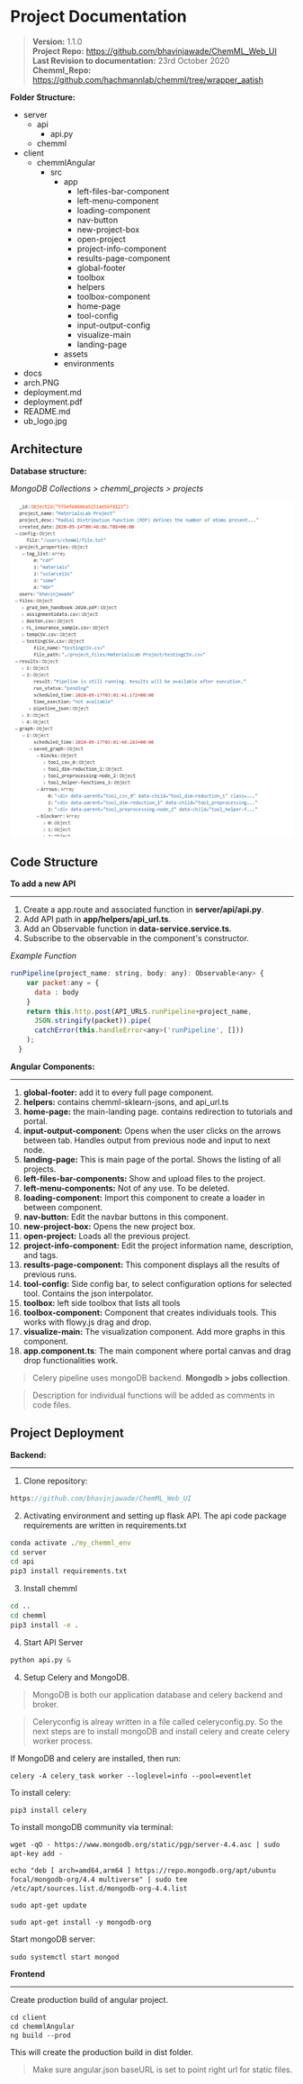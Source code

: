# Project Documentation

> **Version:** 1.1.0 \
> **Project Repo:** https://github.com/bhavinjawade/ChemML_Web_UI \
> **Last Revision to documentation:** 23rd October 2020 \
> **Chemml_Repo:** https://github.com/hachmannlab/chemml/tree/wrapper_aatish

**Folder Structure:**

- server
  - api
    - api.py
  - chemml
- client
  - chemmlAngular
    - src
      - app
        - left-files-bar-component 
        - left-menu-component 
        - loading-component 
        - nav-button 
        - new-project-box 
        - open-project 
        - project-info-component 
        - results-page-component 
        - global-footer              
        - toolbox 
        - helpers                          
        - toolbox-component 
        - home-page                        
        - tool-config 
        - input-output-config              
        - visualize-main
        - landing-page
      - assets
      - environments
- docs
- arch.PNG
- deployment.md
- deployment.pdf
- README.md
- ub_logo.jpg

## Architecture

**Database structure:**

*MongoDB Collections > chemml_projects > projects*

![](2020-10-23-04-33-42.png)

## Code Structure

**To add a new API**
___
1. Create a app.route and associated function in **server/api/api.py**.
2. Add API path in **app/helpers/api_url.ts**.
3. Add an Observable function in **data-service.service.ts**.
4. Subscribe to the observable in the component's constructor.

*Example Function*

```js
runPipeline(project_name: string, body: any): Observable<any> {
    var packet:any = {
      data : body
    }
    return this.http.post(API_URLS.runPipeline+project_name,
      JSON.stringify(packet)).pipe(
      catchError(this.handleError<any>('runPipeline', []))
    );
  }
```


**Angular Components:**
___

1. **global-footer:** add it to every full page component.
2. **helpers:** contains chemml-sklearn-jsons, and api_url.ts
3. **home-page:** the main-landing page. contains redirection to tutorials and portal.
4. **input-output-component:** Opens when the user clicks on the arrows between tab. Handles output from previous node and input to next node.
5. **landing-page:** This is main page of the portal. Shows the listing of all projects.
6. **left-files-bar-components:** Show and upload files to the project.
7. **left-menu-components:** Not of any use. To be deleted.
8. **loading-component:** Import this component to create a loader in between component.
9.  **nav-button:** Edit the navbar buttons in this component.
10. **new-project-box:** Opens the new project box.
11. **open-project:** Loads all the previous project. 
12. **project-info-component:** Edit the project information name, description, and tags.
13. **results-page-component:** This component displays all the results of previous runs.
14. **tool-config:** Side config bar, to select configuration options for selected tool. Contains the json interpolator. 
15. **toolbox:** left side toolbox that lists all tools
16. **toolbox-component:** Component that creates individuals tools. This works with flowy.js drag and drop.
17. **visualize-main:** The visualization component. Add more graphs in this component.
18. **app.component.ts**: The main component where portal canvas and drag drop functionalities work.


> Celery pipeline uses mongoDB backend. **Mongodb > jobs collection**.

> Description for individual functions will be added as comments in code files.

## Project Deployment

**Backend:** 
___
1. Clone repository:

```js
https://github.com/bhavinjawade/ChemML_Web_UI
```

2. Activating environment and setting up flask API. The api code package requirements are written in requirements.txt

```cmd
conda activate ./my_chemml_env
cd server
cd api
pip3 install requirements.txt

```

3. Install chemml

```cmd
cd ..
cd chemml
pip3 install -e .
```

4. Start API Server
```python
python api.py &
```

4. Setup Celery and MongoDB. 

> MongoDB is both our application database and celery backend and broker.

> Celeryconfig is alreay written in a file called celeryconfig.py. So the next steps are to install mongoDB and install celery and create celery worker process.

If MongoDB and celery are installed, then run:

```
celery -A celery_task worker --loglevel=info --pool=eventlet
```

To install celery:

```
pip3 install celery
```

To install mongoDB community via terminal:

```
wget -qO - https://www.mongodb.org/static/pgp/server-4.4.asc | sudo apt-key add -
```
```
echo "deb [ arch=amd64,arm64 ] https://repo.mongodb.org/apt/ubuntu focal/mongodb-org/4.4 multiverse" | sudo tee /etc/apt/sources.list.d/mongodb-org-4.4.list

```
```
sudo apt-get update
```
```
sudo apt-get install -y mongodb-org
```

Start mongoDB server:

`
sudo systemctl start mongod
`

**Frontend**
___
Create production build of angular project.

```
cd client
cd chemmlAngular
ng build --prod
```

This will create the production build in dist folder. 

> Make sure angular.json baseURL is set to point right url for static files.